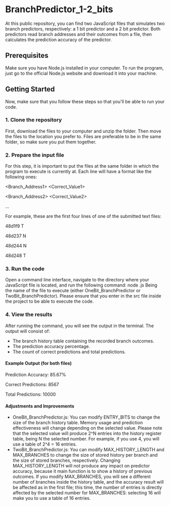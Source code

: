# BranchPredictor_1-2_bits

At this public repository, you can find two JavaScript files that simulates two branch predictors, respectively: a 1 bit predictor and a 2 bit predictor. Both predictors read branch addresses and their outcomes from a file, then calculates the prediction accuracy of the predictor.

## Prerequisites
Make sure you have Node.js installed in your computer. To run the program, just go to the official Node.js website and download it into your machine.
## Getting Started
Now, make sure that you follow these steps so that you'll be able to run your code.

### 1. Clone the repository
First, download the files to your computer and unzip the folder. Then move the files to the location you prefer to. Files are preferable to be in the same folder, so make sure you put them together.

### 2. Prepare the input file
For this step, it is important to put the files at the same folder in which the program to execute is currently at. Each line will have a format like the following ones:

<Branch_Address1> <Correct_Value1>

<Branch_Address2> <Correct_Value2>

...

For example, these are the first four lines of one of the submitted text files:

48d1f9 T

48d237 N

48d244 N

48d248 T


### 3. Run the code
Open a command line interface, navigate to the directory where your JavaScript file is located, and run the following command: node <your-javascript-file-name>.js
Being <your-javascript-file-name> the name of the file to execute (either OneBit_BranchPredictor or TwoBit_BranchPredictor).
Please ensure that you enter in the src file inside the project to be able to execute the code.

### 4. View the results
After running the command, you will see the output in the terminal. The output will consist of:

- The branch history table containing the recorded branch outcomes.
- The prediction accuracy percentage.
- The count of correct predictions and total predictions.

#### Example Output (for both files)
Prediction Accuracy: 85.67%

Correct Predictions: 8567

Total Predictions: 10000


#### Adjustments and Improvements
- OneBit_BranchPredictor.js: You can modify ENTRY_BITS to change the size of the branch history table. Memory usage and prediction effectiveness will change depending on the selected value. Please note that the selected value will produce 2^N entries into the history register table, being N the selected number. For example, if you use 4, you will use a table of 2^4 = 16 entries.
- TwoBit_BranchPredictor.js: You can modify MAX_HISTORY_LENGTH and MAX_BRANCHES to change the size of stored history per branch and the size of stored branches, respectively. Changing MAX_HISTORY_LENGTH will not produce any impact on predictor accuracy, because it main function is to show a history of previous outcomes. If you modify MAX_BRANCHES, you will see a different number of branches inside the history table, and the accuracy result will be affected as in the first file; this time, the number of entries is directly affected by the selected number for MAX_BRANCHES: selecting 16 will make you to use a table of 16 entries.
